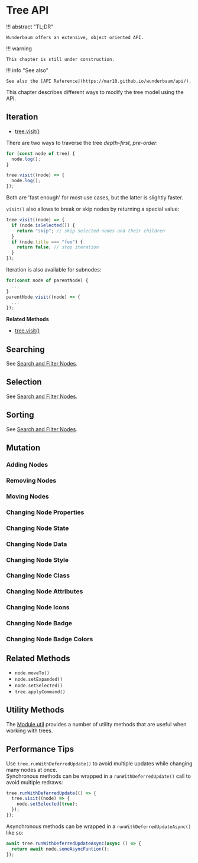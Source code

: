 # Tree API

!!! abstract "TL;DR"

    Wunderbaum offers an extensive, object oriented API.

!!! warning

    This chapter is still under construction.

!!! info "See also"

    See also the [API Reference](https://mar10.github.io/wunderbaum/api/).

This chapter describes different ways to modify the tree model using
the API.

## Iteration

- [tree.visit()](https://mar10.github.io/wunderbaum/api/classes/wunderbaum.Wunderbaum.html#visit)

There are two ways to traverse the tree _depth-first, pre-order_:

```js
for (const node of tree) {
  node.log();
}
```

```js
tree.visit((node) => {
  node.log();
});
```

Both are 'fast enough' for most use cases, but the latter is slightly faster.

`visit()` also allows to break or skip nodes by returning a
special value:

```js
tree.visit((node) => {
  if (node.isSelected()) {
    return "skip"; // skip selected nodes and their children
  }
  if (node.title === "foo") {
    return false; // stop iteration
  }
});
```

Iteration is also available for subnodes:

```js
for(const node of parentNode) {
  ...
}
parentNode.visit((node) => {
  ...
});
```

**Related Methods**

- [tree.visit()](https://mar10.github.io/wunderbaum/api/classes/wunderbaum.Wunderbaum.html#visit)

## Searching

See [Search and Filter Nodes](tutorial_filter.md).

## Selection

See [Search and Filter Nodes](tutorial_filter.md).

## Sorting

See [Search and Filter Nodes](tutorial_filter.md).

## Mutation

### Adding Nodes

### Removing Nodes

### Moving Nodes

### Changing Node Properties

### Changing Node State

### Changing Node Data

### Changing Node Style

### Changing Node Class

### Changing Node Attributes

### Changing Node Icons

### Changing Node Badge

### Changing Node Badge Colors

## Related Methods

- `node.moveTo()`
- `node.setExpanded()`
- `node.setSelected()`
- `tree.applyCommand()`

## Utility Methods

The [Module util](https://mar10.github.io/wunderbaum/api/modules/util.html)
provides a number of utility methods that are useful when working with trees.

## Performance Tips

Use `tree.runWithDeferredUpdate()` to avoid multiple updates while changing many
nodes at once. <br>
Synchronous methods can be wrapped in a `runWithDeferredUpdate()` call to avoid
multiple redraws:

```js
tree.runWithDeferredUpdate(() => {
  tree.visit((node) => {
    node.setSelected(true);
  });
});
```

Asynchronous methods can be wrapped in a `runWithDeferredUpdateAsync()` like so:

```js
await tree.runWithDeferredUpdateAsync(async () => {
  return await node.someAsyncFuntion();
});
```
